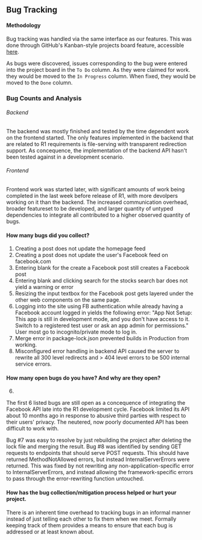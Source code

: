 ## Bug Tracking

#### Methodology
Bug tracking was handled via the same interface as our features.
This was done through GitHub's Kanban-style projects board feature, accessible [here](https://github.com/hgzimmerman/SWEN344-web-project/projects/).

As bugs were discovered, issues corresponding to the bug were entered into the project board in the `To Do` column.
As they were claimed for work. they would be moved to the `In Progress` column.
When fixed, they would be moved to the `Done` column.

### Bug Counts and Analysis

###### Backend
The backend was mostly finished and tested by the time dependent work on the frontend started.
The only features implemented in the backend that are related to R1 requirements is file-serving with transparent redirection support.
As concequence, the implementation of the backend API hasn't been tested against in a development scenario.

###### Frontend
Frontend work was started later, with significant amounts of work being completed in the last week before release of R1, with more devolpers working on it than the backend.
The increased communication overhead, broader featureset to be developed, and larger quantity of untyped dependencies to integrate all contributed to a higher observed quantity of bugs.

#### How many bugs did you collect?
1. Creating a post does not update the homepage feed
2. Creating a post does not update the user's Facebook feed on facebook.com
3. Entering blank for the create a Facebook post still creates a Facebook post
4. Entering blank and clicking search for the stocks search bar does not yield a warning or error
5. Resizing the input textbox for the Facebook post gets layered under the other web components on the same page.
6. Logging into the site using FB authentication while already having a Facebook account logged in yields the following error: "App Not Setup: This app is still in development mode, and you don't have access to it. Switch to a registered test user or ask an app admin for permissions." User most go to incognito/private mode to log in.
7. Merge error in package-lock.json prevented builds in Production from working.
8. Misconfigured error handling in backend API caused the server to rewrite all 300 level redirects and > 404 level errors to be 500 internal service errors.

#### How many open bugs do you have? And why are they open?
6.
The first 6 listed bugs are still open as a concequence of integrating the Facebook API late into the R1 development cycle. 
Facebook limited its API about 10 months ago in response to abusive third parties with respect to their users' privacy.
The neutered, now poorly documented API has been difficult to work with.

Bug #7 was easy to resolve by just rebuilding the project after deleting the lock file and merging the result.
Bug #8 was identified by sending GET requests to endpoints that should serve POST requests. This should have returned MethodNotAllowed errors, but instead InternalServerErrors were returned. This was fixed by not rewriting any non-application-specific error to InternalServerErrors, and instead allowing the framework-specific errors to pass through the error-rewriting function untouched.


#### How has the bug collection/mitigation process helped or hurt your project.
There is an inherent time overhead to tracking bugs in an informal manner instead of just telling each other to fix them when we meet.
Formally keeping track of them provides a means to ensure that each bug is addressed or at least known about.
